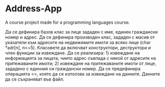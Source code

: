 # Address-App
A course project made for a programming languages course.

Да се дефинира базов клас за лице зададен с име, единен граждански номер и адрес. Да се дефинира
производен клас, зададен с масив от указатели към адресите на недвижимите имоти за всяко лице (char *adr[n],
n<=5). Класовете да включват конструктори, деструктори и член функции за извеждане. Да се реализира: 1)
извеждане на информацията за лицата, чиито адрес съвпада с някой от адресите на притежаваните имоти; 2)
извеждане на притежаваните имоти от лице, зададено с единния си граждански номер. Да се предефинира
операцията <<, която да се използва за извеждане на данните. Данните да се съхраняват във файл.
